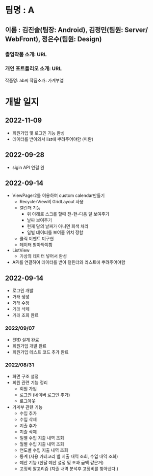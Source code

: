 # 팀명 : A

## 이름 : 김진솔(팀장: Android), 김정민(팀원: Server/ WebFront), 정은수(팀원: Design)

### 졸업작품 소개: URL

### 개인 포트폴리오 소개: URL

작품명: ab씨 
작품소개: 가계부앱

# 개발 일지

## 2022-11-09
- 회원가입 및 로그인 기능 완성
- 데이터를 받아와서 list에 뿌려주어야함 (미완)

## 2022-09-28
- sigin API 연결 완


## 2022-09-14
- ViewPager2를 이용하여 custom calendar만들기
  - RecyclerView의 GridLayout 사용
  - 캘린더 기능
    - 위 아래로 스크롤 할때 전-현-다음 달 보여주기
    - 날짜 보여주기
    - 현재 달의 날짜가 아니면 회색 처리
    - 일별 데이터를 보여줄 위치 정함
  - 클릭 이벤트 미구현
  - 데이터 받아와야함
- ListView
  - 가상의 데이터 넣어서 완성
- API를 연결하여 데이터를 받아 캘린더와 리스트에 뿌려주어야함
    

## 2022-09-14
- 로그인 개발 
- 거래 생성
- 거래 수정
- 거래 삭제
- 거래 조회
완료

### 2022/09/07
- ERD 설계 완료
- 회원가입 개발 완료
- 회원가입 테스트 코드 추가 완료


### 2022/08/31
- 화면 구조 설정
- 회원 관련 기능 정리
    - 회원 가입
    - 로그인 (네이버 로그인 추가)
    - 로그아웃
- 가계부 관련 기능
    - 수입 추가
    - 수입 삭제
    - 지출 추가
    - 지출 삭제
    - 일별 수입 지출 내역 조회
    - 월별 수입 지출 내역 조회
    - 연도별 수입 지출 내역 조회
    - 통계 (사용 카테고리 별 지출 내역 조회, 수입 내역 조회)
    - 예산 기능 (한달 예산 설정 및 초과 금액 같은거)
    - 고정비 알고리즘 (지출 내역 분석후 고정비를 찾아낸다.)
